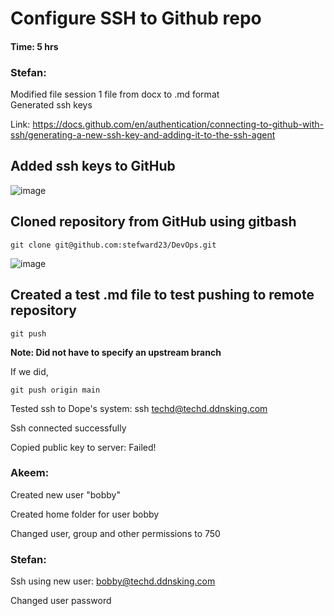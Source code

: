 # Configure SSH to Github repo 
#### Time: 5 hrs

### Stefan:

Modified file session 1 file from docx to .md format  
Generated ssh keys

Link: https://docs.github.com/en/authentication/connecting-to-github-with-ssh/generating-a-new-ssh-key-and-adding-it-to-the-ssh-agent

## Added ssh keys to GitHub
![image](https://github.com/user-attachments/assets/2dfa4b28-e3a7-4c3c-a611-03f002937288)

## Cloned repository from GitHub using gitbash
```
git clone git@github.com:stefward23/DevOps.git
```
![image](https://github.com/user-attachments/assets/0c1b4f0d-9c38-4916-ba3f-67f616973a9d)

## Created a test .md file to test pushing to remote repository
```
git push 
```
**Note: Did not have to specify an upstream branch**

If we did, 
```
git push origin main
```

Tested ssh to Dope's system: ssh techd@techd.ddnsking.com

Ssh connected successfully

Copied public key to server: Failed!

### Akeem:

Created new user "bobby" 

Created home folder for user bobby

Changed user, group and other permissions to 750

### Stefan: 

Ssh using new user: bobby@techd.ddnsking.com

Changed user password

